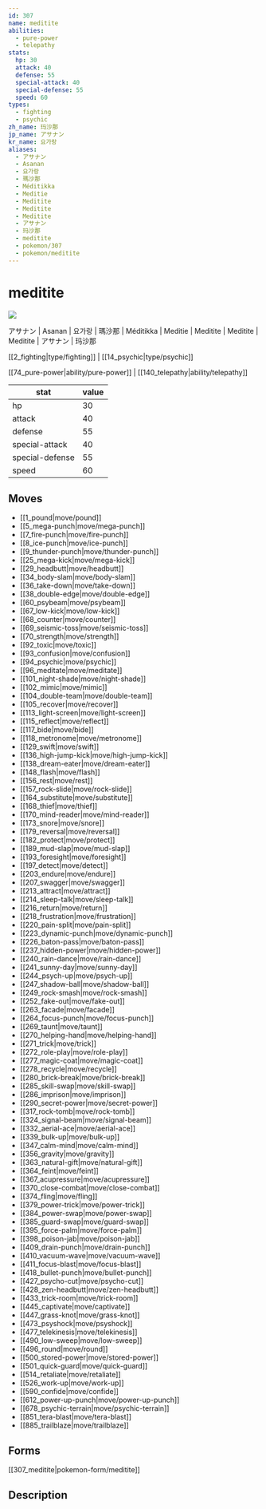 ```yaml
---
id: 307
name: meditite
abilities:
  - pure-power
  - telepathy
stats:
  hp: 30
  attack: 40
  defense: 55
  special-attack: 40
  special-defense: 55
  speed: 60
types:
  - fighting
  - psychic
zh_name: 玛沙那
jp_name: アサナン
kr_name: 요가랑
aliases:
  - アサナン
  - Asanan
  - 요가랑
  - 瑪沙那
  - Méditikka
  - Meditie
  - Meditite
  - Meditite
  - Meditite
  - アサナン
  - 玛沙那
  - meditite
  - pokemon/307
  - pokemon/meditite
---
```

# meditite

![](https://raw.githubusercontent.com/PokeAPI/sprites/master/sprites/pokemon/307.png)

アサナン | Asanan | 요가랑 | 瑪沙那 | Méditikka | Meditie | Meditite | Meditite | Meditite | アサナン | 玛沙那

[[2_fighting|type/fighting]] | [[14_psychic|type/psychic]]

[[74_pure-power|ability/pure-power]] | [[140_telepathy|ability/telepathy]]

|stat|value|
|---|---|
|hp|30|
|attack|40|
|defense|55|
|special-attack|40|
|special-defense|55|
|speed|60|


## Moves

- [[1_pound|move/pound]]
- [[5_mega-punch|move/mega-punch]]
- [[7_fire-punch|move/fire-punch]]
- [[8_ice-punch|move/ice-punch]]
- [[9_thunder-punch|move/thunder-punch]]
- [[25_mega-kick|move/mega-kick]]
- [[29_headbutt|move/headbutt]]
- [[34_body-slam|move/body-slam]]
- [[36_take-down|move/take-down]]
- [[38_double-edge|move/double-edge]]
- [[60_psybeam|move/psybeam]]
- [[67_low-kick|move/low-kick]]
- [[68_counter|move/counter]]
- [[69_seismic-toss|move/seismic-toss]]
- [[70_strength|move/strength]]
- [[92_toxic|move/toxic]]
- [[93_confusion|move/confusion]]
- [[94_psychic|move/psychic]]
- [[96_meditate|move/meditate]]
- [[101_night-shade|move/night-shade]]
- [[102_mimic|move/mimic]]
- [[104_double-team|move/double-team]]
- [[105_recover|move/recover]]
- [[113_light-screen|move/light-screen]]
- [[115_reflect|move/reflect]]
- [[117_bide|move/bide]]
- [[118_metronome|move/metronome]]
- [[129_swift|move/swift]]
- [[136_high-jump-kick|move/high-jump-kick]]
- [[138_dream-eater|move/dream-eater]]
- [[148_flash|move/flash]]
- [[156_rest|move/rest]]
- [[157_rock-slide|move/rock-slide]]
- [[164_substitute|move/substitute]]
- [[168_thief|move/thief]]
- [[170_mind-reader|move/mind-reader]]
- [[173_snore|move/snore]]
- [[179_reversal|move/reversal]]
- [[182_protect|move/protect]]
- [[189_mud-slap|move/mud-slap]]
- [[193_foresight|move/foresight]]
- [[197_detect|move/detect]]
- [[203_endure|move/endure]]
- [[207_swagger|move/swagger]]
- [[213_attract|move/attract]]
- [[214_sleep-talk|move/sleep-talk]]
- [[216_return|move/return]]
- [[218_frustration|move/frustration]]
- [[220_pain-split|move/pain-split]]
- [[223_dynamic-punch|move/dynamic-punch]]
- [[226_baton-pass|move/baton-pass]]
- [[237_hidden-power|move/hidden-power]]
- [[240_rain-dance|move/rain-dance]]
- [[241_sunny-day|move/sunny-day]]
- [[244_psych-up|move/psych-up]]
- [[247_shadow-ball|move/shadow-ball]]
- [[249_rock-smash|move/rock-smash]]
- [[252_fake-out|move/fake-out]]
- [[263_facade|move/facade]]
- [[264_focus-punch|move/focus-punch]]
- [[269_taunt|move/taunt]]
- [[270_helping-hand|move/helping-hand]]
- [[271_trick|move/trick]]
- [[272_role-play|move/role-play]]
- [[277_magic-coat|move/magic-coat]]
- [[278_recycle|move/recycle]]
- [[280_brick-break|move/brick-break]]
- [[285_skill-swap|move/skill-swap]]
- [[286_imprison|move/imprison]]
- [[290_secret-power|move/secret-power]]
- [[317_rock-tomb|move/rock-tomb]]
- [[324_signal-beam|move/signal-beam]]
- [[332_aerial-ace|move/aerial-ace]]
- [[339_bulk-up|move/bulk-up]]
- [[347_calm-mind|move/calm-mind]]
- [[356_gravity|move/gravity]]
- [[363_natural-gift|move/natural-gift]]
- [[364_feint|move/feint]]
- [[367_acupressure|move/acupressure]]
- [[370_close-combat|move/close-combat]]
- [[374_fling|move/fling]]
- [[379_power-trick|move/power-trick]]
- [[384_power-swap|move/power-swap]]
- [[385_guard-swap|move/guard-swap]]
- [[395_force-palm|move/force-palm]]
- [[398_poison-jab|move/poison-jab]]
- [[409_drain-punch|move/drain-punch]]
- [[410_vacuum-wave|move/vacuum-wave]]
- [[411_focus-blast|move/focus-blast]]
- [[418_bullet-punch|move/bullet-punch]]
- [[427_psycho-cut|move/psycho-cut]]
- [[428_zen-headbutt|move/zen-headbutt]]
- [[433_trick-room|move/trick-room]]
- [[445_captivate|move/captivate]]
- [[447_grass-knot|move/grass-knot]]
- [[473_psyshock|move/psyshock]]
- [[477_telekinesis|move/telekinesis]]
- [[490_low-sweep|move/low-sweep]]
- [[496_round|move/round]]
- [[500_stored-power|move/stored-power]]
- [[501_quick-guard|move/quick-guard]]
- [[514_retaliate|move/retaliate]]
- [[526_work-up|move/work-up]]
- [[590_confide|move/confide]]
- [[612_power-up-punch|move/power-up-punch]]
- [[678_psychic-terrain|move/psychic-terrain]]
- [[851_tera-blast|move/tera-blast]]
- [[885_trailblaze|move/trailblaze]]

## Forms



[[307_meditite|pokemon-form/meditite]]

## Description



